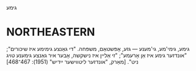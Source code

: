 גימע

NORTHEASTERN
==============

גימע, גימי'מע, גי'מענע — גזע, אָפּשטאַם, משפּחה. "די גאַנצע גימימע איז שיכּורים"; "אונדזער גימע איז אַן אָרעמע"; "זי אַליין איז נישקשה, אָבער איר גאַנצע גימענע טויג ניט".
[מאַרק, "אונדזער ליטווישער ייִדיש" (1951): 467־468]